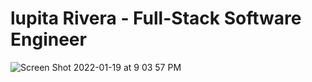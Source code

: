 # lupita Rivera - Full-Stack Software Engineer 


![Screen Shot 2022-01-19 at 9 03 57 PM](https://user-images.githubusercontent.com/76535021/150264748-d651a7d2-62fa-4f9e-ad22-75fc2bf9fafc.png)
